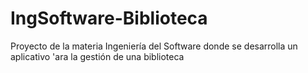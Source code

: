 # IngSoftware-Biblioteca
Proyecto de la materia Ingeniería del Software donde se desarrolla un aplicativo 'ara la gestión de una biblioteca
